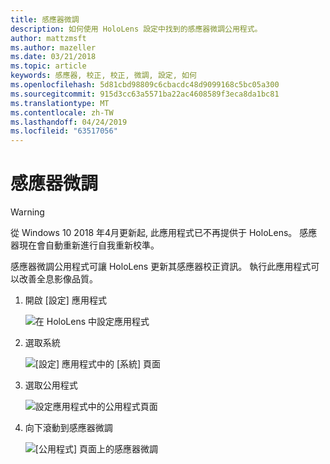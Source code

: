 ```yaml
---
title: 感應器微調
description: 如何使用 HoloLens 設定中找到的感應器微調公用程式。
author: mattzmsft
ms.author: mazeller
ms.date: 03/21/2018
ms.topic: article
keywords: 感應器, 校正, 校正, 微調, 設定, 如何
ms.openlocfilehash: 5d81cbd98809c6cbacdc48d9099168c5bc05a300
ms.sourcegitcommit: 915d3cc63a5571ba22ac4608589f3eca8da1bc81
ms.translationtype: MT
ms.contentlocale: zh-TW
ms.lasthandoff: 04/24/2019
ms.locfileid: "63517056"
---
```

# <a name="sensor-tuning"></a>感應器微調

>[!WARNING]
>從 Windows 10 2018 年4月更新起, 此應用程式已不再提供于 HoloLens。 感應器現在會自動重新進行自我重新校準。 

感應器微調公用程式可讓 HoloLens 更新其感應器校正資訊。 執行此應用程式可以改善全息影像品質。

1. 開啟 [設定] 應用程式

   ![在 HoloLens 中設定應用程式](images/settingssensortuning-500px.png)
  
2. 選取系統

   ![[設定] 應用程式中的 [系統] 頁面](images/systemsensortuning-500px.png)
  
3. 選取公用程式

   ![設定應用程式中的公用程式頁面](images/utilitiessensortuning-500px.png)
  
4. 向下滾動到感應器微調

   ![[公用程式] 頁面上的感應器微調](images/sensortuningsettingsapp-500px.png)
